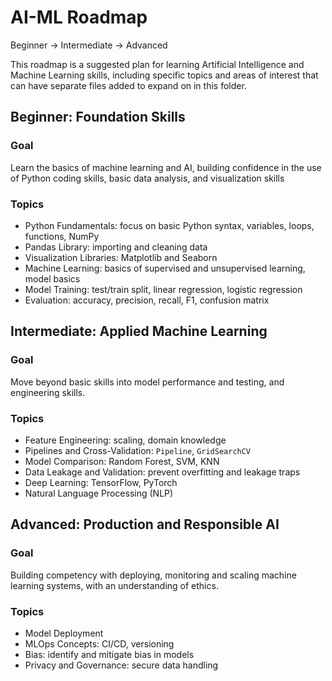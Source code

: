 # AI-ML Roadmap
Beginner → Intermediate → Advanced

This roadmap is a suggested plan for learning Artificial Intelligence and Machine Learning skills, including specific topics and areas of interest that can have separate files added to expand on in this folder. 


## Beginner: Foundation Skills

### Goal 
Learn the basics of machine learning and AI, building confidence in the use of Python coding skills, basic data analysis, and visualization skills

### Topics
- Python Fundamentals: focus on basic Python syntax, variables, loops, functions, NumPy
- Pandas Library: importing and cleaning data
- Visualization Libraries: Matplotlib and Seaborn
- Machine Learning: basics of supervised and unsupervised learning, model basics
- Model Training: test/train split, linear regression, logistic regression
- Evaluation: accuracy, precision, recall, F1, confusion matrix

## Intermediate: Applied Machine Learning

### Goal
Move beyond basic skills into model performance and testing, and engineering skills. 

### Topics
- Feature Engineering: scaling, domain knowledge
- Pipelines and Cross-Validation: `Pipeline`, `GridSearchCV`
- Model Comparison: Random Forest, SVM, KNN
- Data Leakage and Validation: prevent overfitting and leakage traps
- Deep Learning: TensorFlow, PyTorch
- Natural Language Processing (NLP)

## Advanced: Production and Responsible AI

### Goal
Building competency with deploying, monitoring and scaling machine learning systems, with an understanding of ethics.

### Topics
- Model Deployment
- MLOps Concepts: CI/CD, versioning
- Bias: identify and mitigate bias in models
- Privacy and Governance: secure data handling
